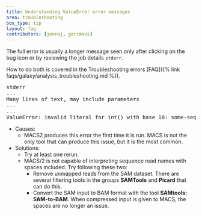 ```yaml
---
title: Understanding ValueError error messages
area: troubleshooting
box_type: tip
layout: faq
contributors: [jennaj, garimavs]
---
```


The full error is usually a longer message seen only after clicking on the bug icon or by reviewing the job details `stderr`.

How to do both is covered in the Troubleshooting errors [FAQ]({% link faqs/galaxy/analysis_troubleshooting.md %}).

<pre>
stderr
...
Many lines of text, may include parameters
...
...
ValueError: invalid literal for int() with base 10: some-sequence-read-name
</pre>

- Causes:
    - MACS2 produces this error the first time it is run. MACS is not the only tool that can produce this issue, but it is the most common.
- Solutions:
    - Try at least one rerun.
    - MACS/2 is not capable of interpreting sequence read names with spaces included. Try following these two:
        - Remove unmapped reads from the SAM dataset. There are several filtering tools in the groups **SAMTools** and **Picard** that can do this.
        - Convert the SAM input to BAM format with the tool **SAMtools: SAM-to-BAM**. When compressed input is given to MACS, the spaces are no longer an issue.

